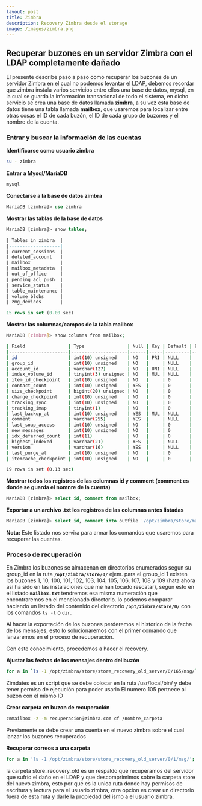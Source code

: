 ```yaml
---
layout: post
title: Zimbra
description: Recovery Zimbra desde el storage
image: /images/zimbra.png
---
```

## Recuperar buzones en un servidor Zimbra con el LDAP completamente dañado ##

El presente describe paso a paso como recuperar los buzones de un servidor Zimbra en el cual no podemos levantar el LDAP, debemos recordar que zimbra instala varios servicios entre ellos una base de datos, mysql, en la cual se guarda la información transacional de todo el sistema, en dicho servicio se crea una base de datos llamada **zimbra**, a su vez esta base de datos tiene una tabla llamada **mailbox**, que usaremos para localizar entre otras cosas el ID de cada buzón, el ID de cada grupo de buzones y el nombre de la cuenta.

### Entrar y buscar la información de las cuentas ###

**Identificarse como usuario zimbra**
```bash
su - zimbra
```

**Entrar a Mysql/MariaDB**
```bash
mysql
```

**Conectarse a la base de datos zimbra**  
```sql
MariaDB [zimbra]> use zimbra
```

**Mostrar las tablas de la base de datos**  
```sql
MariaDB [zimbra]> show tables;

| Tables_in_zimbra  |
|-------------------|
| current_sessions  |
| deleted_account   |
| mailbox           |
| mailbox_metadata  |
| out_of_office     |
| pending_acl_push  |
| service_status    |
| table_maintenance |
| volume_blobs      |
| zmg_devices       |

15 rows in set (0.00 sec)
```
**Mostrar las columnas/campos de la tabla mailbox**
```bash
MariaDB [zimbra]> show columns from mailbox;

| Field                | Type                | Null | Key | Default | Extra |
|----------------------|---------------------|------|-----|---------|-------|
| id                   | int(10) unsigned    | NO   | PRI | NULL    |       |
| group_id             | int(10) unsigned    | NO   |     | NULL    |       |
| account_id           | varchar(127)        | NO   | UNI | NULL    |       |
| index_volume_id      | tinyint(3) unsigned | NO   | MUL | NULL    |       |
| item_id_checkpoint   | int(10) unsigned    | NO   |     | 0       |       |
| contact_count        | int(10) unsigned    | YES  |     | 0       |       |
| size_checkpoint      | bigint(20) unsigned | NO   |     | 0       |       |
| change_checkpoint    | int(10) unsigned    | NO   |     | 0       |       |
| tracking_sync        | int(10) unsigned    | NO   |     | 0       |       |
| tracking_imap        | tinyint(1)          | NO   |     | 0       |       |
| last_backup_at       | int(10) unsigned    | YES  | MUL | NULL    |       |
| comment              | varchar(255)        | YES  |     | NULL    |       |
| last_soap_access     | int(10) unsigned    | NO   |     | 0       |       |
| new_messages         | int(10) unsigned    | NO   |     | 0       |       |
| idx_deferred_count   | int(11)             | NO   |     | 0       |       |
| highest_indexed      | varchar(21)         | YES  |     | NULL    |       |
| version              | varchar(16)         | YES  |     | NULL    |       |
| last_purge_at        | int(10) unsigned    | NO   |     | 0       |       |
| itemcache_checkpoint | int(10) unsigned    | NO   |     | 0       |       |

19 rows in set (0.13 sec)
```

**Mostrar todos los registros de las columnas id y comment (comment es donde se guarda el nomnre de la cuenta)**
```sql
MariaDB [zimbra]> select id, comment from mailbox;
```

**Exportar a un archivo .txt los registros de las columnas antes listadas**
```sql
MariaDB [zimbra]> select id, comment into outfile '/opt/zimbra/store/mailbox.txt' from mailbox;
```
**Nota:** Este listado nos servira para armar los comandos que usaremos para recuperar las cuentas.

### Proceso de recuperación ###

En Zimbra los buzones se almacenan en directorios enumerados segun su group_id en la ruta **`/opt/zimbra/store/0/`** ejem. para el group_id 1 existen los buzones 1, 10, 100, 101, 102, 103, 104, 105, 106, 107, 108 y 109 (hata ahora asi ha sido en las instalaciones que me han tocado rescatar), segun esto en el listado **`mailbox.txt`** tendremos esa misma numeración que encontraremos en el mencionado directorio. lo podemos comparar haciendo un listado del contenido del directorio **`/opt/zimbra/store/0/`** con los comandos `ls -l` o `dir`.

Al hacer la exportación de los buzones perderemos el historico de la fecha de los mensajes, esto lo solucionaremos con el primer comando que lanzaremos en el proceso de recuperación.

Con este conocimiento, procedemos a hacer el recovery.

**Ajustar las fechas de los mensajes dentro del buzón**
```bash
for a in `ls -1 /opt/zimbra/store/store_recovery_old_server/0/165/msg/`; do /usr/local/bin/zimdates /opt/zimbra/store/store_recovery_old_server/0/165/msg/$a; done
```

Zimdates es un script que se debe colocar en la ruta /usr/local/bin/ y debe tener permiso de ejecución para poder usarlo El numero 105 pertnece al buzon con el mismo ID

**Crear carpeta en buzon de recuperación**
```bash
zmmailbox -z -m recuperacion@zimbra.com cf /nombre_carpeta
```
Previamente se debe crear una cuenta en el nuevo zimbra sobre el cual lanzar los buzones recuperados

**Recuperar correos a una carpeta**
```bash
for a in 'ls -1 /opt/zimbra/store/store_recovery_old_server/0/1/msg/'; do echo "Importando directorio $a"; zmmailbox -z -m recuperacion@zimbra.com addMessage /01 /opt/zimbra/store/store_recovery_old_server/0/1/msg/$a; done
```
la carpeta store_recovery_old es un respaldo que recuperamos del servidor que sufrio el daño en el LDAP y que descomprimimos sobre la carpeta store del nuevo zimbra, esto por que es la unica ruta donde hay permisos de escritura y lectura para el usuario zimbra, otra opcion es crear un directorio fuera de esta ruta y darle la propiedad del ismo a el usuario zimbra.
